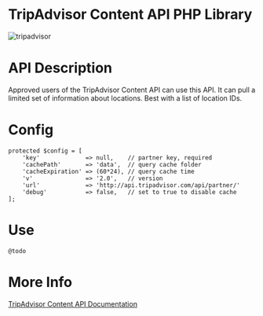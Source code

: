 
# TripAdvisor Content API PHP Library 

![tripadvisor](https://static.tacdn.com/img2/branding/rebrand/TA_logo_primary.svg)

# API Description
Approved users of the TripAdvisor Content API can use this API. It can pull a limited set of information about locations. Best with a list of location IDs.

# Config
  
    protected $config = [
		'key'             => null,    // partner key, required
		'cachePath'  	  => 'data',  // query cache folder
		'cacheExpiration' => (60*24), // query cache time
		'v'               => '2.0',   // version
		'url'        	  => 'http://api.tripadvisor.com/api/partner/'
		'debug'			  => false,   // set to true to disable cache 
	];

# Use

	@todo

# More Info

[TripAdvisor Content API Documentation](https://developer-tripadvisor.com/content-api/documentation/)